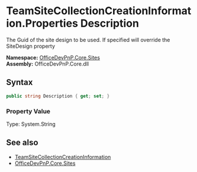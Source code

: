 # TeamSiteCollectionCreationInformation.Properties Description
 The Guid of the site design to be used. If specified will override the SiteDesign property   

**Namespace:** [OfficeDevPnP.Core.Sites](OfficeDevPnP.Core.Sites.md)  
**Assembly:** OfficeDevPnP.Core.dll  
## Syntax
```C#
public string Description { get; set; }
```

### Property Value
Type: System.String  

## See also
- [TeamSiteCollectionCreationInformation](OfficeDevPnP.Core.Sites.TeamSiteCollectionCreationInformation.md) 
- [OfficeDevPnP.Core.Sites](OfficeDevPnP.Core.Sites.md) 
